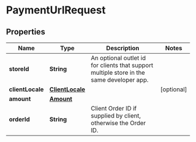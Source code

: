 
# PaymentUrlRequest

## Properties
Name | Type | Description | Notes
------------ | ------------- | ------------- | -------------
**storeId** | **String** | An optional outlet id for clients that support multiple store in the same developer app. | 
**clientLocale** | [**ClientLocale**](ClientLocale.md) |  |  [optional]
**amount** | [**Amount**](Amount.md) |  | 
**orderId** | **String** | Client Order ID if supplied by client, otherwise the Order ID. | 



